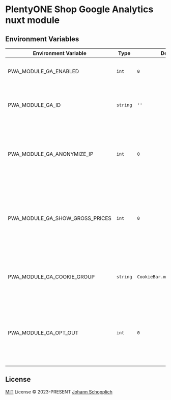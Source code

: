 # PlentyONE Shop Google Analytics nuxt module

## Environment Variables

| Environment Variable | Type     | Default | Description                                                                                            |
|-------------------|----------|--------|--------------------------------------------------------------------------------------------------------|
| PWA_MODULE_GA_ENABLED | `int`    | `0`    | To enable the module it needs to be `1`.                                                               |
| PWA_MODULE_GA_ID | `string` | `''`   | The Google tag ID to initialize. If its empty, GA is deactivated                                       |
| PWA_MODULE_GA_ANONYMIZE_IP | `int`    | `0`    | To anonymize the users IP addresses for GA, to enable it the value needs to be `1`                     |
| PWA_MODULE_GA_SHOW_GROSS_PRICES | `int`    | `0`    | To use gross/net prices for e.g. the `purchase`-event. For gross prices this value needs to be `1`     |
| PWA_MODULE_GA_COOKIE_GROUP | `string` | `CookieBar.marketing.label`     | To change the cookie group for the plentyONE Shop cookie bar.                                          |
| PWA_MODULE_GA_OPT_OUT | `int`    | `0`    | To register the cookie as a opt-out needs to be `1`, only working if the cookie group isn't essential. |

## License

[MIT](./LICENSE) License © 2023-PRESENT [Johann Schopplich](https://github.com/johannschopplich)

